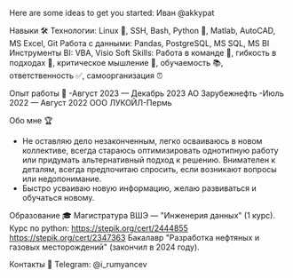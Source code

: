 Here are some ideas to get you started: Иван @akkypat

Навыки 🛠️
Технологии: Linux 🐧, SSH, Bash, Python 🐍, Matlab, AutoCAD, MS Excel, Git
Работа с данными: Pandas, PostgreSQL, MS SQL, MS BI
Инструменты BI: VBA, Visio
Soft Skills: Работа в команде 🤝, гибкость в подходах 🔄, критическое мышление 🧠, обучаемость 📚, ответственность ✅, самоорганизация ⏰

Опыт работы 💼
-Август 2023 — Декабрь 2023
АО Зарубежнефть
-Июль 2022 — Август 2022
ООО ЛУКОЙЛ-Пермь

Обо мне 🏆
- Не оставляю дело незаконченным, легко осваиваюсь в новом коллективе, всегда стараюсь оптимизировать однотипную работу или придумать альтернативный подход к решению. Внимателен к деталям, всегда предпочитаю спросить, если возникают вопросы или недопонимание.
- Быстро усваиваю новую информацию, желаю развиваться и обучаться новому.

Образование 🎓
Магистратура ВШЭ — "Инженерия данных" (1 курс).
Курс по python:
https://stepik.org/cert/2444855
https://stepik.org/cert/2347363
Бакалавр "Разработка нефтяных и газовых месторождений" (закончил в 2024 году).

Контакты 📱 
Telegram: @i_rumyancev
